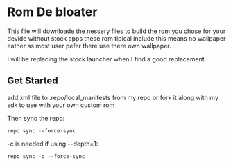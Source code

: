 Rom De bloater
===========
This file will downloade the nessery files to build the rom you chose for your devide without stock apps these rom tipical include this means no wallpaper eather as most user pefer there use there own wallpaper.

I will be replacing the stock launcher when I find a good replacement.

Get Started 
---------------
add xml file to .repo/local_manifests from my repo or fork it along with my sdk to use with your own custom rom

Then sync the repo:
```
repo sync --force-sync
```
-c is needed if using --depth=1:
```
repo sync -c --force-sync
```
